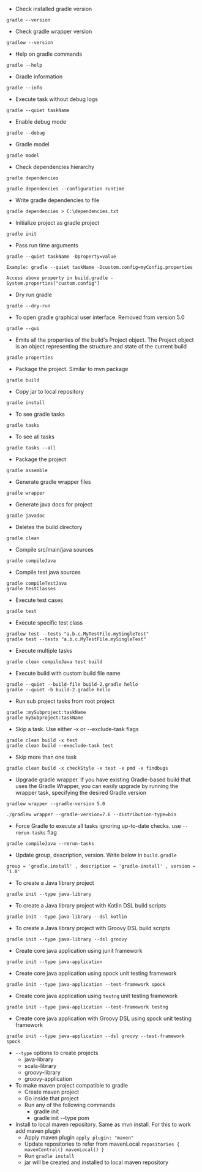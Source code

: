 * Check installed gradle version
```
gradle --version
```
* Check gradle wrapper version
```
gradlew --version
```
* Help on gradle commands
```
gradle --help
```
* Gradle information
```
gradle --info
```
* Execute task without debug logs
```
gradle --quiet taskName
```
* Enable debug mode
```
gradle --debug
```
* Gradle model
```
gradle model
```
* Check dependencies hierarchy
```
gradle dependencies

gradle dependencies --configuration runtime
```
* Write gradle dependencies to file
```
gradle dependencies > C:\dependencies.txt
```
* Initialize project as gradle project
```
gradle init
```
* Pass run time arguments
```
gradle --quiet taskName -Dproperty=value

Example: gradle --quiet taskName -Dcustom.config=myConfig.properties

Access above property in build.gradle - System.properties["custom.config"]
```
* Dry run gradle
```
gradle --dry-run
```
* To open gradle graphical user interface. Removed from version 5.0
```
gradle --gui
```
* Emits all the properties of the build's Project object. The Project object is an object representing the structure and state of the current build
```
gradle properties
```
* Package the project. Similar to mvn package
```
gradle build
```
* Copy jar to local repository
```
gradle install
```
* To see gradle tasks
```
gradle tasks
```
* To see all tasks
```
gradle tasks --all
```
* Package the project
```
gradle assemble
```
* Generate gradle wrapper files
```
gradle wrapper
```
* Generate java docs for project
```
gradle javadoc
```
* Deletes the build directory
```
gradle clean
```
* Compile src/main/java sources
```
gradle compileJava
```
* Compile test java sources
```
gradle compileTestJava
gradle testClasses
```
* Execute test cases
```
gradle test
```
* Execute specific test class
```
gradlew test --tests "a.b.c.MyTestFile.mySingleTest"
gradle test --tests "a.b.c.MyTestFile.mySingleTest"
```
* Execute multiple tasks
```
gradle clean compileJava test build
```
* Execute build with custom build file name
```
gradle --quiet --build-file build-2.gradle hello
gradle --quiet -b build-2.gradle hello
```
* Run sub project tasks from root project
```
gradle :mySubproject:taskName
gradle mySubproject:taskName
```
* Skip a task. Use either -x or --exclude-task flags
```
gradle clean build -x test
gradle clean build --execlude-task test
```
* Skip more than one task
```
gradle clean build -x checkStyle -x test -x pmd -x findbugs
```
* Upgrade gradle wrapper. If you have existing Gradle-based build that uses the Gradle Wrapper, you can easily upgrade by running the wrapper task, specifying the desired Gradle version
```
gradlew wrapper --gradle-version 5.0

./gradlew wrapper --gradle-version=7.6 --distribution-type=bin
```
* Force Gradle to execute all tasks ignoring up-to-date checks. use `--rerun-tasks` flag
```
gradle compileJava --rerun-tasks
```
* Update group, description, version. Write below in `build.gradle`
```
group = 'gradle.install' , description = 'gradle-install' , version = '1.0'
```
* To create a Java library project
```
gradle init --type java-library
```
* To create a Java library project with Kotlin DSL build scripts
```
gradle init --type java-library --dsl kotlin
```
* To create a Java library project with Groovy DSL build scripts
```
gradle init --type java-library --dsl groovy
```
* Create core java application using junit framework
```
gradle init --type java-application
```
* Create core java application using spock unit testing framework
```
gradle init --type java-application --test-framework spock
```
* Create core java application using `testng` unit testing framework
```
gradle init --type java-application --test-framework testng
```
* Create core java application with Groovy DSL using spock unit testing framework
```
gradle init --type java-application --dsl groovy --test-framework spock
```
* `--type` options to create projects
	* java-library
	* scala-library
	* groovy-library
	* groovy-application
* To make maven project compatible to gradle
	* Create maven project
	* Go inside that project
	* Run any of the following commands
		* gradle init
		* gradle init --type pom
* Install to local maven repository. Same as mvn install. For this to work add maven plugin
	* Apply maven plugin `apply plugin: "maven"`
	* Update repositories to refer from mavenLocal `repositories { mavenCentral() mavenLocal() }`
	* Run `gradle install`
	* jar will be created and installed to local maven repository